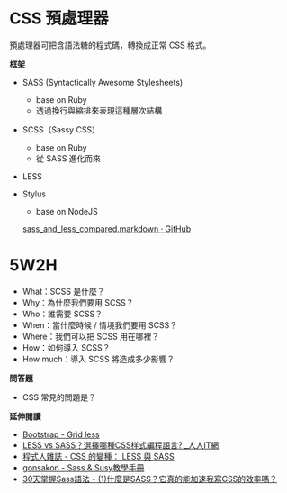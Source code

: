 # CSS 預處理器

預處理器可把含語法糖的程式碼，轉換成正常 CSS 格式。

**框架**

* SASS (Syntactically Awesome Stylesheets)
  * base on Ruby
  * 透過換行與縮排來表現這種層次結構
* SCSS（Sassy CSS）
  * base on Ruby
  * 從 SASS 進化而來
* LESS
* Stylus
  * base on NodeJS

  [sass_and_less_compared.markdown · GitHub](https://gist.github.com/chriseppstein/674726)

# 5W2H

* What：SCSS 是什麼？
* Why：為什麼我們要用 SCSS？
* Who：誰需要 SCSS？
* When：當什麼時候 / 情境我們要用 SCSS？
* Where：我們可以把 SCSS 用在哪裡？
* How：如何導入 SCSS？
* How much：導入 SCSS 將造成多少影響？

<!--有效地減少代碼重複，從而寫出更加乾淨的代碼。-->

**問答題**

* CSS 常見的問題是？


<!--
CSS 並不是一個語言，沒有變數跟迴圈，難維護

自訂 component 命名
自訂 help 類別
自訂 grid 類別
-->

**延伸閱讀**

* [Bootstrap - Grid less](http://getbootstrap.com/css/#grid-less)
* [LESS vs SASS？選擇哪種CSS样式編程語言? _人人IT網](http://fanli7.net/a/bianchengyuyan/20160726/570351.html)
* [程式人雜誌 - CSS 的變種： LESS 與 SASS](http://programmermagazine.github.io/201409/htm/focus2.html)
* [gonsakon - Sass & Susy教學手冊](https://github.com/gonsakon/Learn-Sass-in-90-days)
* [30天掌握Sass語法 - (1)什麼是SASS？它真的能加速我寫CSS的效率嗎？](http://ithelp.ithome.com.tw/articles/10126703)